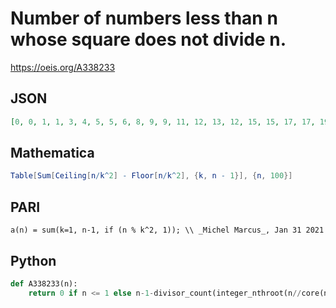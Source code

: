 # Number of numbers less than n whose square does not divide n\.
https://oeis.org/A338233
## JSON
```JSON
[0, 0, 1, 1, 3, 4, 5, 5, 6, 8, 9, 9, 11, 12, 13, 12, 15, 15, 17, 17, 19, 20, 21, 21, 22, 24, 24, 25, 27, 28, 29, 28, 31, 32, 33, 31, 35, 36, 37, 37, 39, 40, 41, 41, 42, 44, 45, 44, 46, 47, 49, 49, 51, 51, 53, 53, 55, 56, 57, 57, 59, 60, 60, 59, 63, 64, 65, 65, 67, 68, 69, 67]
```
## Mathematica
```Mathematica
Table[Sum[Ceiling[n/k^2] - Floor[n/k^2], {k, n - 1}], {n, 100}]
```
## PARI
```PARI
a(n) = sum(k=1, n-1, if (n % k^2, 1)); \\ _Michel Marcus_, Jan 31 2021
```
## Python
```Python
def A338233(n):
    return 0 if n <= 1 else n-1-divisor_count(integer_nthroot(n//core(n,2),2)[0]) # _Chai Wah Wu_, Feb 01 2021
```
